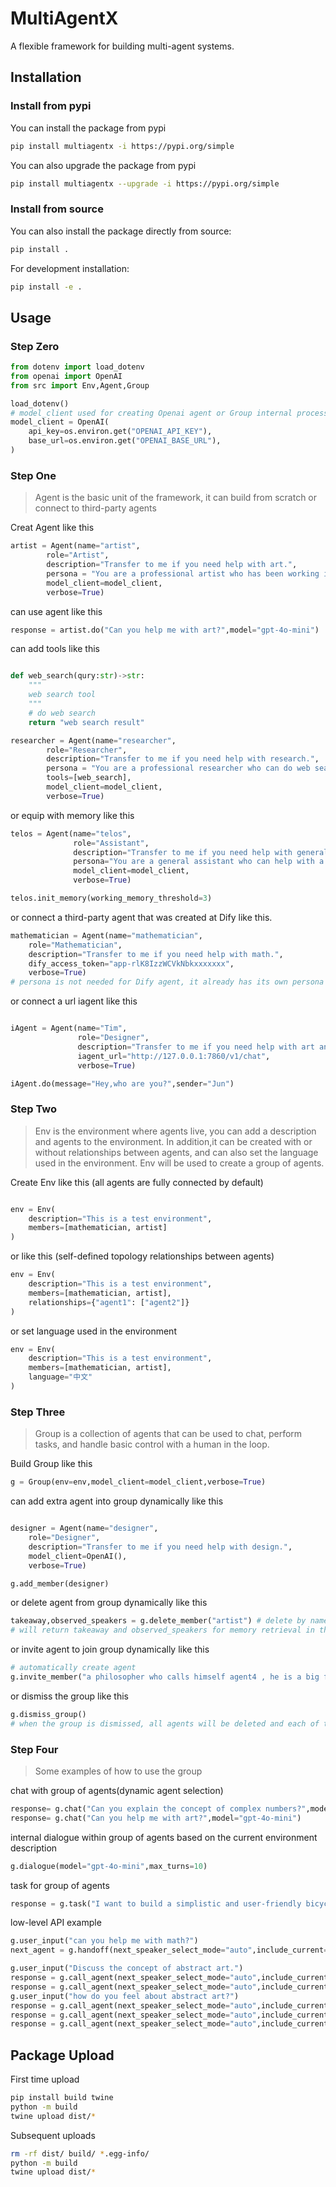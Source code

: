# MultiAgentX

A flexible framework for building multi-agent systems.

## Installation


### Install from pypi

You can install the package from pypi

```bash
pip install multiagentx -i https://pypi.org/simple
```

You can also upgrade the package from pypi

```bash
pip install multiagentx --upgrade -i https://pypi.org/simple
```

### Install from source

You can also install the package directly from source:

```bash
pip install .
```

For development installation:

```bash
pip install -e .
```


## Usage


### Step Zero

```python
from dotenv import load_dotenv
from openai import OpenAI
from src import Env,Agent,Group

load_dotenv()
# model_client used for creating Openai agent or Group internal processing
model_client = OpenAI(
    api_key=os.environ.get("OPENAI_API_KEY"),
    base_url=os.environ.get("OPENAI_BASE_URL"),
)

```

### Step One

> Agent is the basic unit of the framework, it can build from scratch or connect to third-party agents

Creat Agent like this 

```python
artist = Agent(name="artist",
        role="Artist", 
        description="Transfer to me if you need help with art.",
        persona = "You are a professional artist who has been working in the industry for over 10 years. You have a deep understanding of art history and have a strong passion for creating art. You are known for your unique style and innovative approach to art. You are always looking for new ways to express yourself and push the boundaries of what is possible in the art world.",
        model_client=model_client,
        verbose=True)
```

can use agent like this

```python
response = artist.do("Can you help me with art?",model="gpt-4o-mini")
```

can add tools like this

```python

def web_search(qury:str)->str:
    """
    web search tool
    """
    # do web search
    return "web search result"

researcher = Agent(name="researcher",
        role="Researcher",
        description="Transfer to me if you need help with research.",
        persona = "You are a professional researcher who can do web search to conduct research on a wide range of topics. You have a deep understanding of how to find and evaluate information from a variety of sources. You are known for your ability to quickly find relevant information and present it in a clear and concise manner.",
        tools=[web_search],
        model_client=model_client,
        verbose=True)
```

or equip with memory like this

```python
telos = Agent(name="telos",
              role="Assistant",
              description="Transfer to me if you need help with general questions.",
              persona="You are a general assistant who can help with a wide range of questions. You have a deep understanding of a variety of topics and can provide information and assistance on a wide range of subjects. You are known for your ability to quickly find answers to questions and provide helpful information in a clear and concise manner.",
              model_client=model_client,
              verbose=True)

telos.init_memory(working_memory_threshold=3)
```

or connect a third-party agent that was created at Dify like this.

```python
mathematician = Agent(name="mathematician",
    role="Mathematician", 
    description="Transfer to me if you need help with math.", 
    dify_access_token="app-rlK8IzzWCVkNbkxxxxxxx",
    verbose=True)
# persona is not needed for Dify agent, it already has its own persona
```

or connect a url iagent like this

```python

iAgent = Agent(name="Tim",
               role="Designer",
               description="Transfer to me if you need help with art and design.",
               iagent_url="http://127.0.0.1:7860/v1/chat",
               verbose=True)

iAgent.do(message="Hey,who are you?",sender="Jun")

```

### Step Two

> Env is the environment where agents live, you can add a description and agents to the environment. In addition,it can be created with or without relationships between agents, and can also set the language used in the environment. Env will be used to create a group of agents.

Create Env like this (all agents are fully connected by default)

```python

env = Env(
    description="This is a test environment",
    members=[mathematician, artist]
)
```

or like this (self-defined topology relationships between agents)

```python
env = Env(
    description="This is a test environment",
    members=[mathematician, artist],
    relationships={"agent1": ["agent2"]}
)
```

or set language used in the environment

```python
env = Env(
    description="This is a test environment",
    members=[mathematician, artist],
    language="中文"
)
```


### Step Three

> Group is a collection of agents that can be used to chat, perform tasks, and handle basic control with a human in the loop.

Build Group like this

```python
g = Group(env=env,model_client=model_client,verbose=True)
```

can add extra agent into group dynamically like this

```python

designer = Agent(name="designer",
    role="Designer", 
    description="Transfer to me if you need help with design.", 
    model_client=OpenAI(),
    verbose=True)

g.add_member(designer)
```

or delete agent from group dynamically like this 

```python
takeaway,observed_speakers = g.delete_member("artist") # delete by name
# will return takeaway and observed_speakers for memory retrieval in the future
```

or invite agent to join group dynamically like this

```python
# automatically create agent
g.invite_member("a philosopher who calls himself agent4 , he is a big fan of plato and aristotle")
```

or dismiss the group like this

```python
g.dismiss_group()
# when the group is dismissed, all agents will be deleted and each of them will get their own memory back
```

### Step Four

> Some examples of how to use the group

chat with group of agents(dynamic agent selection)

```python
response= g.chat("Can you explain the concept of complex numbers?",model="gpt-4o-mini")
response= g.chat("Can you help me with art?",model="gpt-4o-mini")
```

internal dialogue within group of agents based on the current environment description

```python
g.dialogue(model="gpt-4o-mini",max_turns=10)
```

task for group of agents

```python
response = g.task("I want to build a simplistic and user-friendly bicycle help write a design brief.",model="gpt-4o-mini",strategy="auto")
```

low-level API example

```python
g.user_input("can you help me with math?")
next_agent = g.handoff(next_speaker_select_mode="auto",include_current=True,model="gpt-4o-mini")
```

```python
g.user_input("Discuss the concept of abstract art.")
response = g.call_agent(next_speaker_select_mode="auto",include_current=True,model="gpt-4o-mini")
response = g.call_agent(next_speaker_select_mode="auto",include_current=True,model="gpt-4o-mini")
g.user_input("how do you feel about abstract art?")
response = g.call_agent(next_speaker_select_mode="auto",include_current=True,model="gpt-4o-mini")
response = g.call_agent(next_speaker_select_mode="auto",include_current=True,model="gpt-4o-mini")
response = g.call_agent(next_speaker_select_mode="auto",include_current=True,model="gpt-4o-mini")
```




## Package Upload

First time upload

```bash
pip install build twine
python -m build
twine upload dist/*
```

Subsequent uploads

```bash
rm -rf dist/ build/ *.egg-info/
python -m build
twine upload dist/*
```


